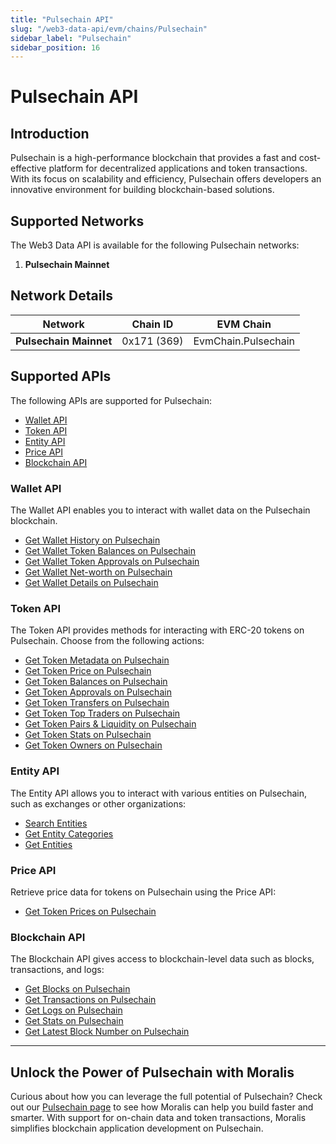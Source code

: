 ```yaml
---
title: "Pulsechain API"
slug: "/web3-data-api/evm/chains/Pulsechain"
sidebar_label: "Pulsechain"
sidebar_position: 16
---
```


# Pulsechain API

## Introduction

Pulsechain is a high-performance blockchain that provides a fast and cost-effective platform for decentralized applications and token transactions. With its focus on scalability and efficiency, Pulsechain offers developers an innovative environment for building blockchain-based solutions.

## Supported Networks

The Web3 Data API is available for the following Pulsechain networks:

1. **Pulsechain Mainnet**

## Network Details

| Network                | Chain ID    | EVM Chain           |
| ---------------------- | ----------- | ------------------- |
| **Pulsechain Mainnet** | 0x171 (369) | EvmChain.Pulsechain |

## Supported APIs

The following APIs are supported for Pulsechain:

- [Wallet API](/web3-data-api/evm/reference#wallet-api)
- [Token API](/web3-data-api/evm/reference#token-api)
- [Entity API](/web3-data-api/evm/reference#entity-api)
- [Price API](/web3-data-api/evm/reference#price-api)
- [Blockchain API](/web3-data-api/evm/reference#blockchain-api)

### Wallet API

The Wallet API enables you to interact with wallet data on the Pulsechain blockchain.

- [Get Wallet History on Pulsechain](/web3-data-api/evm/reference#get-wallet-history)
- [Get Wallet Token Balances on Pulsechain](/web3-data-api/evm/reference#get-wallet-token-balances)
- [Get Wallet Token Approvals on Pulsechain](/web3-data-api/evm/reference#get-wallet-token-approvals)
- [Get Wallet Net-worth on Pulsechain](/web3-data-api/evm/reference#get-wallet-net-worth)
- [Get Wallet Details on Pulsechain](/web3-data-api/evm/reference#get-wallet-details)

### Token API

The Token API provides methods for interacting with ERC-20 tokens on Pulsechain. Choose from the following actions:

- [Get Token Metadata on Pulsechain](/web3-data-api/evm/reference#get-token-metadata)
- [Get Token Price on Pulsechain](/web3-data-api/evm/reference#get-token-price)
- [Get Token Balances on Pulsechain](/web3-data-api/evm/reference#get-token-balances)
- [Get Token Approvals on Pulsechain](/web3-data-api/evm/reference#get-token-approvals)
- [Get Token Transfers on Pulsechain](/web3-data-api/evm/reference#get-token-transfers)
- [Get Token Top Traders on Pulsechain](/web3-data-api/evm/reference#get-token-top-traders)
- [Get Token Pairs & Liquidity on Pulsechain](/web3-data-api/evm/reference#get-token-pairs--liquidity)
- [Get Token Stats on Pulsechain](/web3-data-api/evm/reference#get-token-stats)
- [Get Token Owners on Pulsechain](/web3-data-api/evm/reference#get-token-owners)

### Entity API

The Entity API allows you to interact with various entities on Pulsechain, such as exchanges or other organizations:

- [Search Entities](/web3-data-api/evm/reference#search-entities)
- [Get Entity Categories](/web3-data-api/evm/reference#get-entity-categories)
- [Get Entities](/web3-data-api/evm/reference#get-entities)

### Price API

Retrieve price data for tokens on Pulsechain using the Price API:

- [Get Token Prices on Pulsechain](/web3-data-api/evm/reference#get-token-prices)

### Blockchain API

The Blockchain API gives access to blockchain-level data such as blocks, transactions, and logs:

- [Get Blocks on Pulsechain](/web3-data-api/evm/reference#get-blocks)
- [Get Transactions on Pulsechain](/web3-data-api/evm/reference#get-transactions)
- [Get Logs on Pulsechain](/web3-data-api/evm/reference#get-logs)
- [Get Stats on Pulsechain](/web3-data-api/evm/reference#get-stats)
- [Get Latest Block Number on Pulsechain](/web3-data-api/evm/reference#get-latest-block-number)

---

## Unlock the Power of Pulsechain with Moralis

Curious about how you can leverage the full potential of Pulsechain? Check out our [Pulsechain page](https://developers.moralis.com/chains/Pulsechain/) to see how Moralis can help you build faster and smarter. With support for on-chain data and token transactions, Moralis simplifies blockchain application development on Pulsechain.
